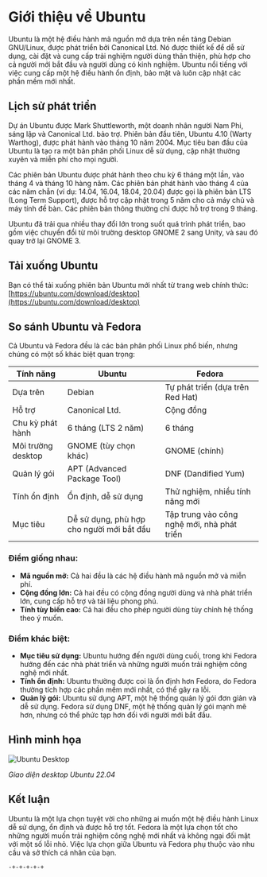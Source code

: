  # Giới thiệu về Ubuntu
 

 Ubuntu là một hệ điều hành mã nguồn mở dựa trên nền tảng Debian GNU/Linux, được phát triển bởi Canonical Ltd. Nó được thiết kế để dễ sử dụng, cài đặt và cung cấp trải nghiệm người dùng thân thiện, phù hợp cho cả người mới bắt đầu và người dùng có kinh nghiệm. Ubuntu nổi tiếng với việc cung cấp một hệ điều hành ổn định, bảo mật và luôn cập nhật các phần mềm mới nhất.
 

 ## Lịch sử phát triển
 

 Dự án Ubuntu được Mark Shuttleworth, một doanh nhân người Nam Phi, sáng lập và Canonical Ltd. bảo trợ. Phiên bản đầu tiên, Ubuntu 4.10 (Warty Warthog), được phát hành vào tháng 10 năm 2004. Mục tiêu ban đầu của Ubuntu là tạo ra một bản phân phối Linux dễ sử dụng, cập nhật thường xuyên và miễn phí cho mọi người.
 

 Các phiên bản Ubuntu được phát hành theo chu kỳ 6 tháng một lần, vào tháng 4 và tháng 10 hàng năm. Các phiên bản phát hành vào tháng 4 của các năm chẵn (ví dụ: 14.04, 16.04, 18.04, 20.04) được gọi là phiên bản LTS (Long Term Support), được hỗ trợ cập nhật trong 5 năm cho cả máy chủ và máy tính để bàn. Các phiên bản thông thường chỉ được hỗ trợ trong 9 tháng.
 

 Ubuntu đã trải qua nhiều thay đổi lớn trong suốt quá trình phát triển, bao gồm việc chuyển đổi từ môi trường desktop GNOME 2 sang Unity, và sau đó quay trở lại GNOME 3.
 

 ## Tải xuống Ubuntu
 

 Bạn có thể tải xuống phiên bản Ubuntu mới nhất từ trang web chính thức: [https://ubuntu.com/download/desktop](https://ubuntu.com/download/desktop)
 

 ## So sánh Ubuntu và Fedora
 

 Cả Ubuntu và Fedora đều là các bản phân phối Linux phổ biến, nhưng chúng có một số khác biệt quan trọng:
 

 | Tính năng        | Ubuntu                                  | Fedora                                  |
 | ---------------- | --------------------------------------- | --------------------------------------- |
 | Dựa trên         | Debian                                  | Tự phát triển (dựa trên Red Hat)        |
 | Hỗ trợ           | Canonical Ltd.                          | Cộng đồng                               |
 | Chu kỳ phát hành | 6 tháng (LTS 2 năm)                     | 6 tháng                                |
 | Môi trường desktop | GNOME (tùy chọn khác)                   | GNOME (chính)                           |
 | Quản lý gói      | APT (Advanced Package Tool)             | DNF (Dandified Yum)                     |
 | Tính ổn định     | Ổn định, dễ sử dụng                     | Thử nghiệm, nhiều tính năng mới          |
 | Mục tiêu         | Dễ sử dụng, phù hợp cho người mới bắt đầu | Tập trung vào công nghệ mới, nhà phát triển |
 

 ### Điểm giống nhau:
 

 *   **Mã nguồn mở:** Cả hai đều là các hệ điều hành mã nguồn mở và miễn phí.
 *   **Cộng đồng lớn:** Cả hai đều có cộng đồng người dùng và nhà phát triển lớn, cung cấp hỗ trợ và tài liệu phong phú.
 *   **Tính tùy biến cao:** Cả hai đều cho phép người dùng tùy chỉnh hệ thống theo ý muốn.
 

 ### Điểm khác biệt:
 

 *   **Mục tiêu sử dụng:** Ubuntu hướng đến người dùng cuối, trong khi Fedora hướng đến các nhà phát triển và những người muốn trải nghiệm công nghệ mới nhất.
 *   **Tính ổn định:** Ubuntu thường được coi là ổn định hơn Fedora, do Fedora thường tích hợp các phần mềm mới nhất, có thể gây ra lỗi.
 *   **Quản lý gói:** Ubuntu sử dụng APT, một hệ thống quản lý gói đơn giản và dễ sử dụng. Fedora sử dụng DNF, một hệ thống quản lý gói mạnh mẽ hơn, nhưng có thể phức tạp hơn đối với người mới bắt đầu.
 

 ## Hình minh họa
 

 ![Ubuntu Desktop](https://upload.wikimedia.org/wikipedia/commons/thumb/8/8b/Ubuntu_22.04_desktop.png/1280px-Ubuntu_22.04_desktop.png)
 

 *Giao diện desktop Ubuntu 22.04*
 

 ## Kết luận
 

 Ubuntu là một lựa chọn tuyệt vời cho những ai muốn một hệ điều hành Linux dễ sử dụng, ổn định và được hỗ trợ tốt. Fedora là một lựa chọn tốt cho những người muốn trải nghiệm công nghệ mới nhất và không ngại đối mặt với một số lỗi nhỏ. Việc lựa chọn giữa Ubuntu và Fedora phụ thuộc vào nhu cầu và sở thích cá nhân của bạn.
 ```
 -+-+-+-+-+